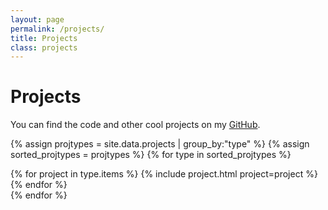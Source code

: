 ```yaml
---
layout: page
permalink: /projects/
title: Projects
class: projects
---
```


# Projects

<!-- {:.lead} -->

You can find the code and other cool projects on my [GitHub](https://github.com/areenkh).

{% assign projtypes = site.data.projects | group_by:"type"  %}
{% assign sorted_projtypes = projtypes %}
{% for type in sorted_projtypes %}

<!-- <h2 id="{{ type.name | replace: ' ', '-' | replace: '(', '' | replace: ')', '' }}">{{ type.name }}</h2> -->
<div class="grid">
  <!-- do not uncomment ((start)){% for project in site.data.projects %}
    {% include project.html project=project %}
  {% endfor %} Do not uncomment this one out later ((end))-->
  {% for project in type.items %}
  {% include project.html project=project %}
  {% endfor %}
</div> 
{% endfor %}
